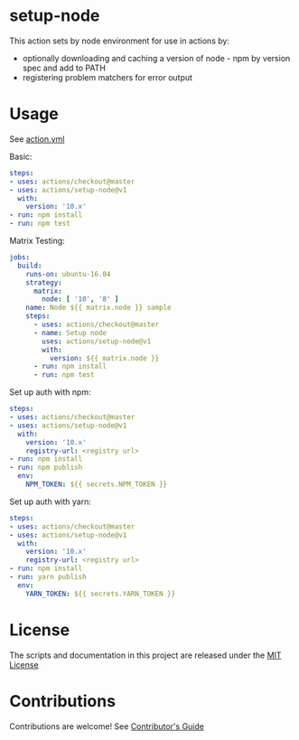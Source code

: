 # setup-node

This action sets by node environment for use in actions by:

- optionally downloading and caching a version of node - npm by version spec and add to PATH
- registering problem matchers for error output 

# Usage

See [action.yml](action.yml)

Basic:
```yaml
steps:
- uses: actions/checkout@master
- uses: actions/setup-node@v1
  with:
    version: '10.x'
- run: npm install
- run: npm test
```

Matrix Testing:
```yaml
jobs:
  build:
    runs-on: ubuntu-16.04
    strategy:
      matrix:
        node: [ '10', '8' ]
    name: Node ${{ matrix.node }} sample
    steps:
      - uses: actions/checkout@master
      - name: Setup node
        uses: actions/setup-node@v1
        with:
          version: ${{ matrix.node }}
      - run: npm install
      - run: npm test
```

Set up auth with npm:
```yaml
steps:
- uses: actions/checkout@master
- uses: actions/setup-node@v1
  with:
    version: '10.x'
    registry-url: <registry url>
- run: npm install
- run: npm publish
  env:
    NPM_TOKEN: ${{ secrets.NPM_TOKEN }}
```

Set up auth with yarn:
```yaml
steps:
- uses: actions/checkout@master
- uses: actions/setup-node@v1
  with:
    version: '10.x'
    registry-url: <registry url>
- run: npm install
- run: yarn publish
  env:
    YARN_TOKEN: ${{ secrets.YARN_TOKEN }}
```

# License

The scripts and documentation in this project are released under the [MIT License](LICENSE)

# Contributions

Contributions are welcome!  See [Contributor's Guide](docs/contributors.md)
